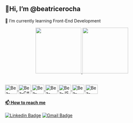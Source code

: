 ## 👋Hi, I’m @beatricerocha ##
🌱 I’m currently learning Front-End Development
  
  <div align="center">
  <a href="https://github.com/beatricerocha">
  <img height="150em" src="https://github-readme-stats.vercel.app/api?username=beatricerocha&show_icons=true&theme=cobalt&include_all_commits=true&count_private=true"/>
  <img height="150em" src="https://github-readme-stats.vercel.app/api/top-langs/?username=beatricerocha&layout=compact&langs_count=7&theme=cobalt"/>
</div>
  
<div style="display: inline_block"><br>
  <div style="display: inline_block"><br>
  <img  align="center" alt="Bea-C++"  height="30" width="40" src="https://cdn.jsdelivr.net/gh/devicons/devicon/icons/cplusplus/cplusplus-original.svg" />
  <img  align="center" alt="Bea-C#"  height="30" width="40" src="https://cdn.jsdelivr.net/gh/devicons/devicon/icons/csharp/csharp-original.svg" />
  <img align="center" alt="Bea-CSS"  height="30" width="40" src="https://cdn.jsdelivr.net/gh/devicons/devicon/icons/css3/css3-original.svg" />
  <img  align="center" alt="Bea-HTML"  height="30" width="40" src="https://cdn.jsdelivr.net/gh/devicons/devicon/icons/html5/html5-original.svg" />
  <img  align="center" alt="Bea-JS"  height="30" width="40" src="https://cdn.jsdelivr.net/gh/devicons/devicon/icons/javascript/javascript-original.svg" />
  <img  align="center" alt="Bea-NODEJS"  height="30" width="40" src="https://cdn.jsdelivr.net/gh/devicons/devicon/icons/nodejs/nodejs-original.svg" />
  <img  align="center" alt="Bea-JAVA"  height="30" width="40" src="https://cdn.jsdelivr.net/gh/devicons/devicon/icons/java/java-plain.svg" />
</div>

#### 📫 How to reach me ####
[![Linkedin Badge](https://img.shields.io/badge/-LinkedIn-cb6ce6?style=flat-square&logo=Linkedin&logoColor=white&link=https://www.linkedin.com/in/beatrice-rocha/)](https://www.linkedin.com/in/beatrice-rocha/)
[![Gmail Badge](https://img.shields.io/badge/-beatricerocha.it@gmail.com-ff6d3b?style=flat-square&logo=Gmail&logoColor=white&link=mailto:beatricerocha.it@gmail.com)](mailto:beatricerocha.it@gmail.com)

